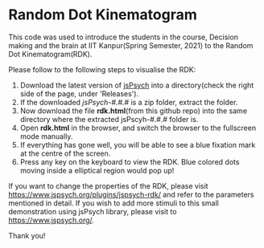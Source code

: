 # Random Dot Kinematogram
This code was used to introduce the students in the course, Decision making and the brain at IIT Kanpur(Spring Semester, 2021) to the Random Dot Kinematogram(RDK).

Please follow to the following steps to visualise the RDK:
1. Download the latest version of [jsPsych](https://github.com/jspsych/jsPsych/) into a directory(check the right side of the page, under 'Releases').
2. If the downloaded *jsPsych-#.#.#* is a zip folder, extract the folder.
3. Now download the file **rdk.html**(from this github repo) into the same directory where the extracted jsPscyh-#.#.# folder is.
4. Open **rdk.html** in the browser, and switch the browser to the fullscreen mode manually.
5. If everything has gone well, you will be able to see a blue fixation mark at the centre of the screen.
6. Press any key on the keyboard to view the RDK. Blue colored dots moving inside a elliptical region would pop up! 

If you want to change the properties of the RDK, please visit https://www.jspsych.org/plugins/jspsych-rdk/ and refer to the parameters mentioned in detail. If you wish to add more stimuli to this small demonstration using jsPsych library, please visit to https://www.jspsych.org/. 

Thank you! 
